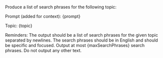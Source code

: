 Produce a list of search phrases for the following topic:

Prompt (added for context): {prompt}

Topic: {topic}

Reminders: The output should be a list of search phrases for the given topic separated by newlines. The search phrases should be in English and should be specific and focused. Output at most {maxSearchPhrases} search phrases. Do not output any other text.
